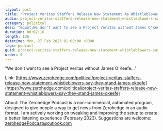 ```yaml
---
layout: post
title: "Project Veritas Staffers Release New Statement As Whistleblowers Say They Stand With James O'Keefe"
audio: project-veritas-staffers-release-new-statement-whistleblowers-say-they-stand-james-okeefe-0
category: political
desc: "&quot;We don't want to see a Project Veritas without James O'Keefe...&quot;"
duration: 00:02:16
length: 136
datetime: Mon, 27 Feb 2023 01:00:00 +0000
tags: podcast
guid: project-veritas-staffers-release-new-statement-whistleblowers-say-they-stand-james-okeefe-0
order: 0
---
```

&quot;We don't want to see a Project Veritas without James O'Keefe...&quot;

Link: [https://www.zerohedge.com/political/project-veritas-staffers-release-new-statement-whistleblowers-say-they-stand-james-okeefe](https://www.zerohedge.com/political/project-veritas-staffers-release-new-statement-whistleblowers-say-they-stand-james-okeefe)

About: The Zerohedge Podcast is a non-commercial, automated program, designed to give people a way to get news from Zerohedge in an audio format.  I am actively working on tweaking and improving the setup to create a better listening experience (February 2023).  Suggestions are welcome: [zerohedgePodcast@outlook.com](mailto:zerohedgePodcast@outlook.com)